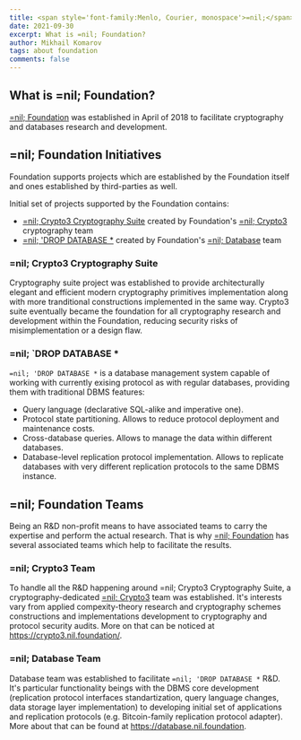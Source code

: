 ```yaml
---
title: <span style='font-family:Menlo, Courier, monospace'>=nil;</span> Foundation
date: 2021-09-30
excerpt: What is =nil; Foundation?
author: Mikhail Komarov
tags: about foundation
comments: false
---
```


## What is =nil; Foundation?

[=nil; Foundation](https://nil.foundation) was established in April of 2018
to facilitate cryptography and databases research and development.

## =nil; Foundation Initiatives

Foundation supports projects which are established by the Foundation itself and
ones established by third-parties as well.

Initial set of projects supported by the Foundation contains:
* [=nil; Crypto3 Cryptography Suite](https://github.com/nilfoundation/crypto3)
created by Foundation's [=nil; Crypto3](https://crypto3.nil.foundation) cryptography
team
* [=nil; 'DROP DATABASE *](https://dbms.nil.foundation)
created by Foundation's [=nil; Database](https://database3.nil.foundation) team


### =nil; Crypto3 Cryptography Suite

Cryptography suite project was established to provide architecturally elegant
and efficient modern cryptography primitives implementation along with more
tranditional constructions implemented in the same way. Crypto3 suite eventually
became the foundation for all cryptography research and development within the
Foundation, reducing security risks of misimplementation or a design flaw.

### =nil; `DROP DATABASE *

`=nil; 'DROP DATABASE *` is a database management system capable of working with
currently exising protocol as with regular databases, providing them with
traditional DBMS features:
* Query language (declarative SQL-alike and imperative one).
* Protocol state partitioning. Allows to reduce protocol deployment and
    maintenance costs.
* Cross-database queries. Allows to manage the data within different databases.
* Database-level replication protocol implementation. Allows to replicate
    databases with very different replication protocols to the same DBMS
    instance.

## =nil; Foundation Teams

Being an R&D non-profit means to have associated teams to carry the expertise and
perform the actual research. That is why [=nil; Foundation](https://nil.foundation)
has several associated teams which help to facilitate the results.

### =nil; Crypto3 Team

To handle all the R&D happening around =nil; Crypto3 Cryptography Suite, a
cryptography-dedicated [=nil; Crypto3](https://crypto3.nil.foundation) team was
established. It's interests vary from applied compexity-theory research and
cryptography schemes constructions and implementations development to
cryptography and protocol security audits. More on that can be noticed at
https://crypto3.nil.foundation/.

### =nil; Database Team

Database team was established to facilitate `=nil; 'DROP DATABASE *` R&D. It's
particular functionality beings with the DBMS core development (replication
protocol interfaces standartization, query language changes, data storage layer
implementation) to developing initial set of applications and replication
protocols (e.g. Bitcoin-family replication protocol adapter).
More about that can be found at https://database.nil.foundation.
